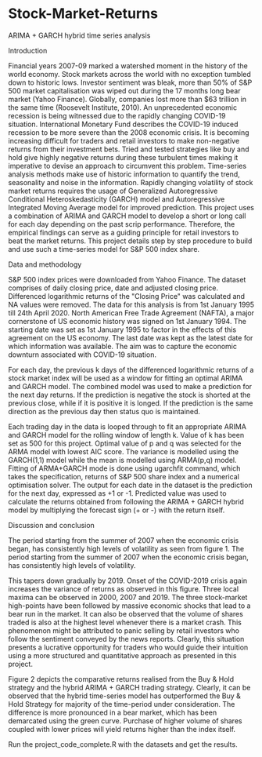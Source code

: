 # Stock-Market-Returns
ARIMA + GARCH hybrid time series analysis


Introduction

Financial years 2007-09 marked a watershed moment in the history of the world economy. Stock markets across the world with no exception tumbled down to historic lows. Investor sentiment was bleak, more than 50% of S&P 500 market capitalisation was wiped out during the 17 months long bear market (Yahoo Finance). Globally, companies lost more than $63 trillion in the same time (Roosevelt Institute, 2010). An unprecedented economic recession is being witnessed due to the rapidly changing COVID-19 situation. International Monetary Fund describes the COVID-19 induced recession to be more severe than the 2008 economic crisis. 
It is becoming increasing difficult for traders and retail investors to make non-negative returns from their investment bets. Tried and tested strategies like buy and hold give highly negative returns during these turbulent times making it imperative to devise an approach to circumvent this problem. Time-series analysis methods make use of historic information to quantify the trend, seasonality and noise in the information. Rapidly changing volatility of stock market returns requires the usage of Generalized Autoregressive Conditional Heteroskedasticity (GARCH) model and Autoregressive Integrated Moving Average model for improved prediction.
This project uses a combination of ARIMA and GARCH model to develop a short or long call for each day depending on the past scrip performance. Therefore, the empirical findings can serve as a guiding principle for retail investors to beat the market returns. This project details step by step procedure to build and use such a time-series model for S\&P  500 index share.


Data and methodology

S&P 500 index prices were downloaded from Yahoo Finance. The dataset comprises of daily closing price, date and adjusted closing price. Differenced logarithmic returns of the "Closing Price" was calculated and NA values were removed. The data for this analysis is from 1st January 1995 till 24th April 2020. North American Free Trade Agreement (NAFTA), a major cornerstone of US economic history was signed on 1st January 1994. The starting date was set as 1st January 1995 to factor in the effects of this agreement on the US economy. The last date was kept as the latest date for which information was available. The aim was to capture the economic downturn associated with COVID-19 situation.

For each day, the previous k days of the differenced logarithmic returns of a stock market index will be used as a window for fitting an optimal ARIMA and GARCH model. The combined model was used to make a prediction for the next day returns. If the prediction is negative the stock is shorted at the previous close, while if it is positive it is longed. If the prediction is the same direction as the previous day then status quo is maintained.

Each trading day in the data is looped through to fit an appropriate ARIMA and GARCH model for the rolling window of length k. Value of k has been set as 500 for this project. Optimal value of p and q was selected for the ARMA model with lowest AIC score. The variance is modelled using the GARCH(1,1) model while the mean is modelled using ARMA(p,q) model. Fitting of ARMA+GARCH mode is done using ugarchfit command, which takes the specification, returns of S&P 500 share index and a numerical optimisation solver. The output for each date in the dataset is the prediction for the next day, expressed as +1 or -1. Predicted value was used to calculate the returns obtained from following the ARIMA + GARCH hybrid model by multiplying the forecast sign (+ or -) with the return itself.

Discussion and conclusion

The period starting from the summer of 2007 when the economic crisis began, has consistently high levels of volatility as seen from figure 1. The period starting from the summer of 2007 when the economic crisis began, has consistently high levels of volatility. 

This tapers down gradually by 2019. Onset of the COVID-2019 crisis again increases the variance of returns as observed in this figure. Three local maxima can be observed in 2000, 2007 and 2019. The three stock-market high-points have been followed by massive economic shocks that lead to a bear run in the market. It can also be observed that the volume of shares traded is also at the highest level whenever there is a market crash. This phenomenon might be attributed to panic selling by retail investors who follow the sentiment conveyed by the news reports. Clearly, this situation presents a lucrative opportunity for traders who would guide their intuition using a more structured and quantitative approach as presented in this project.

Figure 2 depicts the comparative  returns realised from the Buy \& Hold strategy and the hybrid ARIMA + GARCH trading strategy. Clearly, it can be observed that the hybrid time-series model has outperformed the Buy \& Hold Strategy for majority of the time-period under consideration. The difference is more pronounced in a bear market, which has been demarcated using the green curve. Purchase of higher volume of shares coupled with lower prices will yield returns higher than the index itself.



Run the project_code_complete.R with the datasets and get the results.
